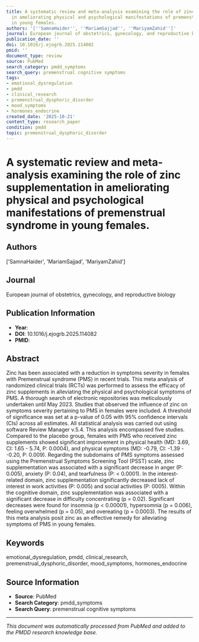 ```yaml
---
title: A systematic review and meta-analysis examining the role of zinc supplementation
  in ameliorating physical and psychological manifestations of premenstrual syndrome
  in young females.
authors: '[''SamnaHaider'', ''MariamSajjad'', ''MariyamZahid'']'
journal: European journal of obstetrics, gynecology, and reproductive biology
publication_date: ''
doi: 10.1016/j.ejogrb.2025.114082
pmid: ''
document_type: review
source: PubMed
search_category: pmdd_symptoms
search_query: premenstrual cognitive symptoms
tags:
- emotional_dysregulation
- pmdd
- clinical_research
- premenstrual_dysphoric_disorder
- mood_symptoms
- hormones_endocrine
created_date: '2025-10-21'
content_type: research_paper
condition: pmdd
topic: premenstrual_dysphoric_disorder
---
```


# A systematic review and meta-analysis examining the role of zinc supplementation in ameliorating physical and psychological manifestations of premenstrual syndrome in young females.

## Authors
['SamnaHaider', 'MariamSajjad', 'MariyamZahid']

## Journal
European journal of obstetrics, gynecology, and reproductive biology

## Publication Information
- **Year**: 
- **DOI**: 10.1016/j.ejogrb.2025.114082
- **PMID**: 

## Abstract
Zinc has been associated with a reduction in symptoms severity in females with Premenstrual syndrome (PMS) in recent trials. This meta analysis of randomized clinical trials (RCTs) was performed to assess the efficacy of zinc supplements in alleviating the physical and psychological symptoms of PMS. A thorough search of electronic repositories was meticulously undertaken until May 2023. Studies that observed the influence of zinc on symptoms severity pertaining to PMS in females were included. A threshold of significance was set at a p-value of 0.05 with 95% confidence intervals (CIs) across all estimates. All statistical analysis was carried out using software Review Manager v.5.4. This analysis encompassed five studies. Compared to the placebo group, females with PMS who received zinc supplements showed significant improvement in physical health (MD: 3.69, CI: 1.65 - 5.74, P: 0.0004), and physical symptoms (MD: -0.79, CI: -1.39 - -0.20, P: 0.009). Regarding the subdomains of PMS symptoms assessed using the Premenstrual Symptoms Screening Tool (PSST) scale, zinc supplementation was associated with a significant decrease in anger (P: 0.005), anxiety (P: 0.04), and tearfulness (P: < 0.0001). In the interest-related domain, zinc supplementation significantly decreased lack of interest in work activities (P: 0.005) and social activities (P: 0005). Within the cognitive domain, zinc supplementation was associated with a significant decrease in difficulty concentrating (p = 0.02). Significant decreases were found for insomnia (p < 0.00001), hypersomnia (p = 0.006), feeling overwhelmed (p = 0.05), and overeating (p = 0.0003). The results of this meta analysis posit zinc as an effective remedy for alleviating symptoms of PMS in young females.

## Keywords
emotional_dysregulation, pmdd, clinical_research, premenstrual_dysphoric_disorder, mood_symptoms, hormones_endocrine

## Source Information
- **Source**: PubMed
- **Search Category**: pmdd_symptoms
- **Search Query**: premenstrual cognitive symptoms

---
*This document was automatically processed from PubMed and added to the PMDD research knowledge base.*
